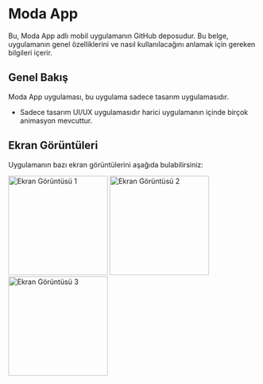# Moda App

Bu, Moda App adlı mobil uygulamanın GitHub deposudur. Bu belge, uygulamanın genel özelliklerini ve nasıl kullanılacağını anlamak için gereken bilgileri içerir.

## Genel Bakış

Moda App uygulaması, bu uygulama sadece tasarım uygulamasıdır.

- Sadece tasarım UI/UX uygulamasıdır harici uygulamanın içinde birçok animasyon mevcuttur.

## Ekran Görüntüleri

Uygulamanın bazı ekran görüntülerini aşağıda bulabilirsiniz:
<div align="start">
<img src="https://github.com/HakanOzsoyler/moda_app/assets/77840330/8724672f-44a6-440c-a712-a0ba6ee260e5" width="200" alt="Ekran Görüntüsü 1">
<img src="https://github.com/HakanOzsoyler/moda_app/assets/77840330/2ccf1e12-cd6e-4841-a66b-2a0bfd09b77f" width="200" alt="Ekran Görüntüsü 2">
<img src="https://github.com/HakanOzsoyler/moda_app/assets/77840330/6d2d8660-c217-46b9-b9dd-142a6c002659" width="200" alt="Ekran Görüntüsü 3">
</div>
